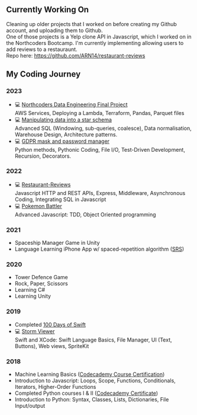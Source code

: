 ## Currently Working On
Cleaning up older projects that I worked on before creating my Github account, and uploading them to Github.  
One of those projects is a Yelp clone API in Javascript, which I worked on in the Northcoders Bootcamp. I'm currently implementing allowing users to add reviews to a restauraunt.  
Repo here: https://github.com/ARN14/restaurant-reviews
## My Coding Journey
### 2023
- 💻 <a href=https://github.com/ARN14/NC-Data-Engineering-Project-G1>Northcoders Data Engineering Final Project</a>  
  AWS Services, Deploying a Lambda, Terraform, Pandas, Parquet files
- 💻 <a href=https://github.com/ARN14/star-schema-data-manipulation>Manipulating data into a star schema</a>  
  Advanced SQL (Windowing, sub-queries, coalesce), Data normalisation, Warehouse Design, Architecture patterns.
- 💻 <a href=https://github.com/ARN14/gdpr-information-and-password-manager>GDPR mask and password manager</a>  
  Python methods, Pythonic Coding, File I/O, Test-Driven Development, Recursion, Decorators.
### 2022
- 💻 <a href=https://github.com/ARN14/restaurant-reviews>Restaurant-Reviews</a>  
  Javascript HTTP and REST APIs, Express, Middleware, Asynchronous Coding, Integrating SQL in Javascript 
- 💻 <a href =https://github.com/ARN14/Pokemon-Battler>Pokemon Battler</a>  
  Advanced Javascript: TDD, Object Oriented programming 
### 2021
- Spaceship Manager Game in Unity
- Language Learning iPhone App w/ spaced-repetition algorithm (<a href=https://en.wikipedia.org/wiki/Spaced_repetition>SRS</a>)
### 2020
- Tower Defence Game
- Rock, Paper, Scissors
- Learning C#
- Learning Unity
### 2019
- Completed <a href=https://www.hackingwithswift.com/100>100 Days of Swift</a>
- 💻 <a href=https://github.com/ARN14/Storm-Viewer>Storm Viewer</a>  
  Swift and XCode: Swift Language Basics, File Manager, UI (Text, Buttons), Web views, SpriteKit
### 2018
- Machine Learning Basics (<a href=https://www.codecademy.com/profiles/AR14/certificates/3280edcd0d1bd827ba63f80f8eef4098>Codecademy Course Certification</a>)
- Introduction to Javascript: Loops, Scope, Functions, Conditionals, Iterators, Higher-Order Functions
- Completed Python courses I & II (<a href=https://www.codecademy.com/profiles/AR14/certificates/b97fd4d87a816c761a674af1b5391ef1>Codecademy Certificate</a>)
- Introduction to Python: Syntax, Classes, Lists, Dictionaries, File Input/output


<!--
**ARN14/ARN14** is a ✨ _special_ ✨ repository because its `README.md` (this file) appears on your GitHub profile.

Here are some ideas to get you started:

- 🔭 I’m currently working on ...
- 🌱 I’m currently learning ...
- 👯 I’m looking to collaborate on ...
- 🤔 I’m looking for help with ...
- 💬 Ask me about ...
- 📫 How to reach me: ...
- 😄 Pronouns: ...
- ⚡ Fun fact: ...
-->
